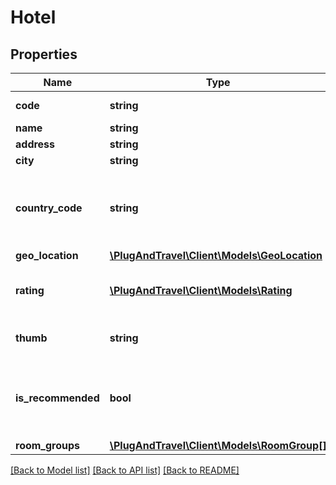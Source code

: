 # Hotel

## Properties
Name | Type | Description | Notes
------------ | ------------- | ------------- | -------------
**code** | **string** | System hotel code | 
**name** | **string** |  | 
**address** | **string** |  | 
**city** | **string** |  | 
**country_code** | **string** | Two character code for the country the hotel is located in | 
**geo_location** | [**\PlugAndTravel\Client\Models\GeoLocation**](GeoLocation.md) |  | [optional] 
**rating** | [**\PlugAndTravel\Client\Models\Rating**](Rating.md) | Hotel rating : rating level and type. | [optional] 
**thumb** | **string** | Thumbnail url for the hotel | [optional] 
**is_recommended** | **bool** | Flag that indicate that supplier recommend this hotel | 
**room_groups** | [**\PlugAndTravel\Client\Models\RoomGroup[]**](RoomGroup.md) |  | 

[[Back to Model list]](../README.md#documentation-for-models) [[Back to API list]](../README.md#documentation-for-api-endpoints) [[Back to README]](../README.md)


